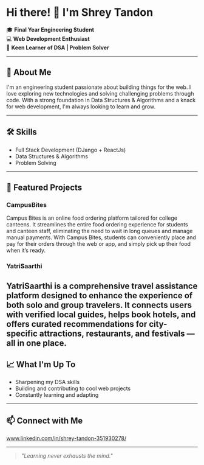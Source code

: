 # Hi there! 👋 I'm Shrey Tandon

🎓 **Final Year Engineering Student**  
💻 **Web Development Enthusiast**  
🧠 **Keen Learner of DSA | Problem Solver**

---

## 🚀 About Me

I'm an engineering student passionate about building things for the web. I love exploring new technologies and solving challenging problems through code. With a strong foundation in Data Structures & Algorithms and a knack for web development, I'm always looking to learn and grow.

---

## 🛠️ Skills

- Full Stack Development (DJango + ReactJs)
- Data Structures & Algorithms
- Problem Solving

---

## 🌟 Featured Projects

### CampusBites  
Campus Bites is an online food ordering platform tailored for college canteens. It streamlines the entire food ordering experience for students and canteen staff, eliminating the need to wait in long queues and manage manual payments. With Campus Bites, students can conveniently place and pay for their orders through the web or app, and simply pick up their food when it’s ready.

### YatriSaarthi  
YatriSaarthi is a comprehensive travel assistance platform designed to enhance the experience of both solo and group travelers. It connects users with verified local guides, helps book hotels, and offers curated recommendations for city-specific attractions, restaurants, and festivals — all in one place.
---

## 📈 What I'm Up To

- Sharpening my DSA skills
- Building and contributing to cool web projects
- Constantly learning and adapting

---

## 📫 Connect with Me

www.linkedin.com/in/shrey-tandon-351930278/

---

> _"Learning never exhausts the mind."_
